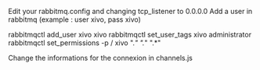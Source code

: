 Edit your rabbitmq.config and changing tcp_listener to 0.0.0.0
Add a user in rabbitmq (example : user xivo, pass xivo)

rabbitmqctl add_user xivo xivo
rabbitmqctl set_user_tags xivo administrator
rabbitmqctl set_permissions -p / xivo ".*" ".*" ".*" 

Change the informations for the connexion in channels.js
